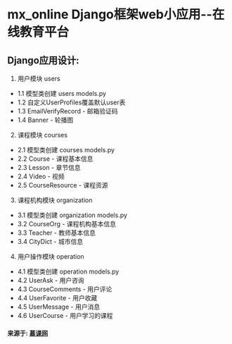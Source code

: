 # mx_online   Django框架web小应用--在线教育平台 <br/>    

## Django应用设计: <br/>

1. 用户模块               users
+ 1.1 模型类创建          users models.py
+ 1.2 自定义UserProfiles覆盖默认user表
+ 1.3 EmailVerifyRecord - 邮箱验证码
+ 1.4 Banner - 轮播图

2. 课程模块             courses
+ 2.1 模型类创建        courses models.py
+ 2.2 Course - 课程基本信息
+ 2.3 Lesson - 章节信息
+ 2.4 Video - 视频
+ 2.5 CourseResource - 课程资源

3. 课程机构模块         organization
+ 3.1 模型类创建        organization models.py
+ 3.2 CourseOrg - 课程机构基本信息
+ 3.3 Teacher - 教师基本信息
+ 3.4 CityDict - 城市信息

4. 用户操作模块         operation
+ 4.1 模型类创建        operation models.py
+ 4.2 UserAsk - 用户咨询
+ 4.3 CourseComments - 用户评论
+ 4.4 UserFavorite - 用户收藏
+ 4.5 UserMessage - 用户消息
+ 4.6 UserCourse - 用户学习的课程

#### 来源于: [慕课网](http://coding.imooc.com/class/78.html)
